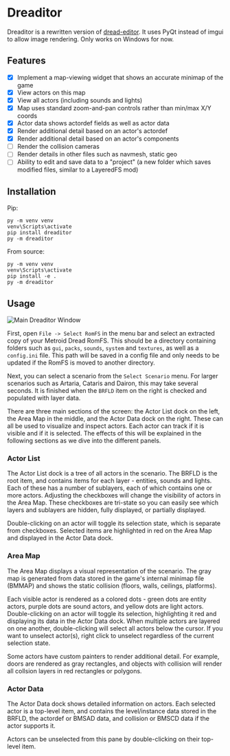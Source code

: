 # Dreaditor

Dreaditor is a rewritten version of [dread-editor](https://github.com/randovania/dread-editor). It uses PyQt instead of imgui to allow image rendering. Only works on Windows for now. 

## Features

- [x] Implement a map-viewing widget that shows an accurate minimap of the game
- [x] View actors on this map
- [x] View all actors (including sounds and lights)
- [x] Map uses standard zoom-and-pan controls rather than min/max X/Y coords
- [x] Actor data shows actordef fields as well as actor data
- [x] Render additional detail based on an actor's actordef
- [x] Render additional detail based on an actor's components
- [ ] Render the collision cameras
- [ ] Render details in other files such as navmesh, static geo
- [ ] Ability to edit and save data to a "project" (a new folder which saves modified files, similar to a LayeredFS mod)

## Installation

Pip:
```
py -m venv venv
venv\Scripts\activate
pip install dreaditor
py -m dreaditor
```

From source: 
```
py -m venv venv
venv\Scripts\activate
pip install -e .
py -m dreaditor
```

## Usage

![Main Dreaditor Window](data/images/MainWindow.png)

First, open `File -> Select RomFS` in the menu bar and select an extracted copy of your Metroid Dread RomFS. This should be a directory containing folders such as `gui`, `packs`, `sounds`, `system` and `textures`, as well as a `config.ini` file. This path will be saved in a config file and only needs to be updated if the RomFS is moved to another directory. 

Next, you can select a scenario from the `Select Scenario` menu. For larger scenarios such as Artaria, Cataris and Dairon, this may take several seconds. It is finished when the `BRFLD` item on the right is checked and populated with layer data. 

There are three main sections of the screen: the Actor List dock on the left, the Area Map in the middle, and the Actor Data dock on the right. These can all be used to visualize and inspect actors. Each actor can track if it is visible and if it is selected. The effects of this will be explained in the following sections as we dive into the different panels. 

### Actor List

The Actor List dock is a tree of all actors in the scenario. The BRFLD is the root item, and contains items for each layer - entities, sounds and lights. Each of these has a number of sublayers, each of which contains one or more actors. Adjusting the checkboxes will change the visibility of actors in the Area Map. These checkboxes are tri-state so you can easily see which layers and sublayers are hidden, fully displayed, or partially displayed. 

Double-clicking on an actor will toggle its selection state, which is separate from checkboxes. Selected items are highlighted in red on the Area Map and displayed in the Actor Data dock. 

### Area Map

The Area Map displays a visual representation of the scenario. The gray map is generated from data stored in the game's internal minimap file (BMMAP) and shows the static collision (floors, walls, ceilings, platforms). 

Each visible actor is rendered as a colored dots - green dots are entity actors, purple dots are sound actors, and yellow dots are light actors. Double-clicking on an actor will toggle its selection, highlighting it red and displaying its data in the Actor Data dock. When multiple actors are layered on one another, double-clicking will select all actors below the cursor. If you want to unselect actor(s), right click to unselect regardless of the current selection state. 

Some actors have custom painters to render additional detail. For example, doors are rendered as gray rectangles, and objects with collision will render all collsion layers in red rectangles or polygons. 

### Actor Data

The Actor Data dock shows detailed information on actors. Each selected actor is a top-level item, and contains the level/instance data stored in the BRFLD, the actordef or BMSAD data, and collision or BMSCD data if the actor supports it. 

Actors can be unselected from this pane by double-clicking on their top-level item. 